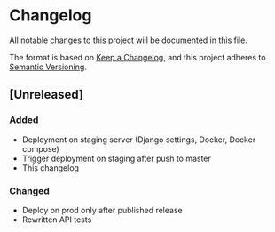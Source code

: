 # Changelog

All notable changes to this project will be documented in this file.

The format is based on [Keep a Changelog](https://keepachangelog.com/en/1.0.0/),
and this project adheres to [Semantic Versioning](https://semver.org/spec/v2.0.0.html).

## [Unreleased]

### Added

- Deployment on staging server (Django settings, Docker, Docker compose)
- Trigger deployment on staging after push to master
- This changelog

### Changed

- Deploy on prod only after published release
- Rewritten API tests